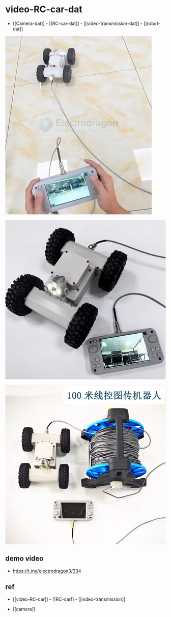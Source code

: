 
# video-RC-car-dat


- [[Camera-dat]] - [[RC-car-dat]] - [[video-transmission-dat]] - [[robot-dat]]



![](2025-03-25-14-43-46.png)

![](2025-03-25-14-48-15.png)

![](2025-03-25-14-48-28.png)


## demo video 

- https://t.me/electrodragon3/334



## ref 

- [[video-RC-car]] - [[RC-car]] - [[video-transmission]]

- [[camera]]